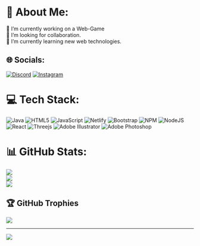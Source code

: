 # 💫 About Me:
🔭 I’m currently working on a Web-Game<br>👯 I’m looking for collaboration.<br>🌱 I’m currently learning new web technologies.


## 🌐 Socials:
[![Discord](https://img.shields.io/badge/Discord-%237289DA.svg?logo=discord&logoColor=white)](https://discord.gg/https://discord.gg/g4DPj8NnFr) [![Instagram](https://img.shields.io/badge/Instagram-%23E4405F.svg?logo=Instagram&logoColor=white)](https://instagram.com/just.enver) 

# 💻 Tech Stack:
![Java](https://img.shields.io/badge/java-%23ED8B00.svg?style=flat&logo=java&logoColor=white) ![HTML5](https://img.shields.io/badge/html5-%23E34F26.svg?style=flat&logo=html5&logoColor=white) ![JavaScript](https://img.shields.io/badge/javascript-%23323330.svg?style=flat&logo=javascript&logoColor=%23F7DF1E) ![Netlify](https://img.shields.io/badge/netlify-%23000000.svg?style=flat&logo=netlify&logoColor=#00C7B7) ![Bootstrap](https://img.shields.io/badge/bootstrap-%23563D7C.svg?style=flat&logo=bootstrap&logoColor=white) ![NPM](https://img.shields.io/badge/NPM-%23000000.svg?style=flat&logo=npm&logoColor=white) ![NodeJS](https://img.shields.io/badge/node.js-6DA55F?style=flat&logo=node.js&logoColor=white) ![React](https://img.shields.io/badge/react-%2320232a.svg?style=flat&logo=react&logoColor=%2361DAFB) ![Threejs](https://img.shields.io/badge/threejs-black?style=flat&logo=three.js&logoColor=white) ![Adobe Illustrator](https://img.shields.io/badge/adobeillustrator-%23FF9A00.svg?style=flat&logo=adobeillustrator&logoColor=white) ![Adobe Photoshop](https://img.shields.io/badge/adobephotoshop-%2331A8FF.svg?style=flat&logo=adobephotoshop&logoColor=white)
# 📊 GitHub Stats:
![](https://github-readme-stats.vercel.app/api?username=anwaar-dev&theme=react&hide_border=true&include_all_commits=false&count_private=true)<br/>
![](https://github-readme-streak-stats.herokuapp.com/?user=anwaar-dev&theme=react&hide_border=true)<br/>
![](https://github-readme-stats.vercel.app/api/top-langs/?username=anwaar-dev&theme=react&hide_border=true&include_all_commits=false&count_private=true&layout=compact)

## 🏆 GitHub Trophies
![](https://github-profile-trophy.vercel.app/?username=anwaar-dev&theme=radical&no-frame=true&no-bg=true&margin-w=4)

---
[![](https://visitcount.itsvg.in/api?id=anwaar-dev&icon=0&color=6)](https://visitcount.itsvg.in)

<!-- Proudly created with GPRM ( https://gprm.itsvg.in ) -->
<!---
anwaar-dev/anwaar-dev is a ✨ special ✨ repository because its `README.md` (this file) appears on your GitHub profile.
You can click the Preview link to take a look at your changes.
--->
